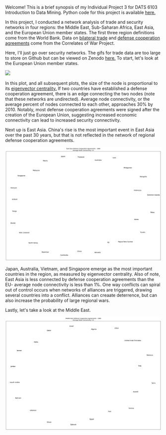 Welcome! This is a brief synopsis of my Individual Project 3 for DATS 6103 Introduction to Data Mining. Python code for this project is available [here.](https://github.com/grahamh39/DATS6103-Proect-3-Graham-Hulsey/tree/main/code)

In this project, I conducted a network analysis of trade and security networks in four regions: the Middle East, Sub-Saharan Africa, East Asia, and the European Union member states. The first three region definitions come from the World Bank. Data on [bilateral trade](https://correlatesofwar.org/data-sets/bilateral-trade) and [defense cooperation agreements](https://correlatesofwar.org/data-sets/defense-cooperation-agreement-dataset) come from the Correlates of War Project.

Here, I'll just go over security networks. The gifs for trade data are too large to store on Github but can be viewed on Zenodo [here.](https://zenodo.org/record/4321990) To start, let's look at the European Union member states.

<img src="https://raw.githubusercontent.com/grahamh39/DATS6103-Proect-3-Graham-Hulsey/main/outputs/dca_European%20Union_all_years.gif" />

In this plot, and all subsequent plots, the size of the node is proportional to its [eigenvector centrality.](https://en.wikipedia.org/wiki/Centrality) If two countries have established a defense cooperation agreement, there is an edge connecting the two nodes (note that these networks are undirected). Average node connectivity, or the average percent of nodes connected to each other, approaches 30% by 2010. Notably, most defense cooperation agreements were signed after the creation of the European Union, suggesting increased economic connectivity can lead to increased security connectivity.

Next up is East Asia. China's rise is the most important event in East Asia over the past 30 years, but that is not reflected in the network of regional defense cooperation agreements. 

<img src="https://raw.githubusercontent.com/grahamh39/DATS6103-Proect-3-Graham-Hulsey/main/outputs/dca_East%20Asia_all_years.gif" />

Japan, Australia, Vietnam, and Singapore emerge as the most important countries in the region, as measured by eigenvector centrality. Also of note, East Asia is less connected by defense cooperation agreements than the EU- average node connectivity is less than 1%. One way conflicts can spiral out of control occurs when networks of alliances are triggered, drawing several countries into a conflict. Alliances can creaate deterrence, but can also increase the probability of large regional wars.

Lastly, let's take a look at the Middle East.

<img src="https://raw.githubusercontent.com/grahamh39/DATS6103-Proect-3-Graham-Hulsey/main/outputs/dca_Middle%20East_all_years.gif" />

